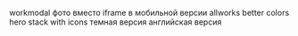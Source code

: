 workmodal фото вместо iframe в мобильной версии
allworks better colors
hero stack with icons
темная версия
английская версия